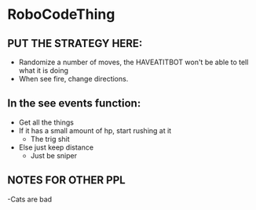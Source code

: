 # RoboCodeThing
## PUT THE STRATEGY HERE:

* Randomize a number of moves, the HAVEATITBOT won't be able to tell what it is doing
* When see fire, change directions.

## In the see events function:
* Get all the things
* If it has a small amount of hp, start rushing at it
  * The trig shit
* Else just keep distance
  * Just be sniper


## NOTES FOR OTHER PPL
-Cats are bad
